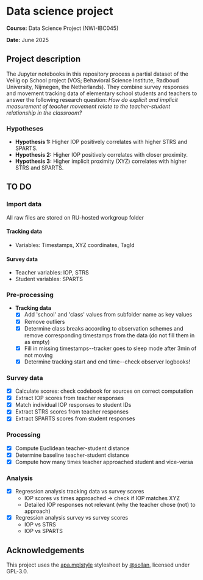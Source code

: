# Data science project

**Course:** Data Science Project (NWI-IBC045)

**Date:** June 2025

## Project description

The Jupyter notebooks in this repository process a partial dataset of the Veilig op School project (VOS; Behavioral Science Institute, Radboud University, Nijmegen, the Netherlands). They combine survey responses and movement tracking data of elementary school students and teachers to answer the following research question: *How do explicit and implicit measurement of teacher movement relate to the teacher-student relationship in the classroom?*    

### Hypotheses
* **Hypothesis 1:** Higher IOP positively correlates with higher STRS and SPARTS.
* **Hypothesis 2:** Higher IOP positively correlates with closer proximity.
* **Hypothesis 3:** Higher implicit proximity (XYZ) correlates with higher STRS and SPARTS.

## TO DO
### Import data
All raw files are stored on RU-hosted workgroup folder 
#### Tracking data
* Variables: Timestamps, XYZ coordinates, TagId
#### Survey data
* Teacher variables: IOP, STRS
* Student variables: SPARTS
### Pre-processing
* **Tracking data**
  * [x] Add 'school' and 'class' values from subfolder name as key values
  * [x] Remove outliers
  * [x] Determine class breaks according to observation schemes and remove corresponding timestamps from the data (do not fill them in as empty) 
  * [x] Fill in missing timestamps--tracker goes to sleep mode after 3min of not moving
  * [x] Determine tracking start and end time--check observer logbooks!
### Survey data
  * [x] Calculate scores: check codebook for sources on correct computation
  * [x] Extract IOP scores from teacher responses
  * [x] Match individual IOP responses to student IDs
  * [x] Extract STRS scores from teacher responses
  * [x] Extract SPARTS scores from student responses
### Processing
  * [x] Compute Euclidean teacher-student distance
  * [x] Determine baseline teacher-student distance
  * [x] Compute how many times teacher approached student and vice-versa
### Analysis
  * [x] Regression analysis tracking data vs survey scores
    * IOP scores vs times approached -> check if IOP matches XYZ
    * Detailed IOP responses not relevant (why the teacher chose (not) to approach)
  * [x] Regression analysis survey vs survey scores
    * IOP vs STRS
    * IOP vs SPARTS

## Acknowledgements
This project uses the [apa.mplstyle](https://github.com/sollan/apa.mplstyle?tab=readme-ov-file#GPL-3.0-1-ov-file) stylesheet by [@sollan](https://github.com/sollan), licensed under GPL-3.0.